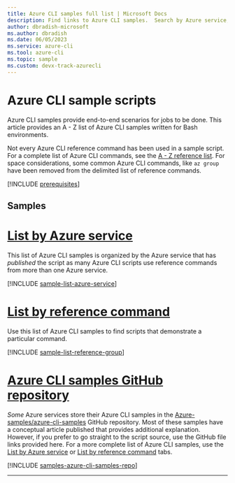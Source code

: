 ```yaml
---
title: Azure CLI samples full list | Microsoft Docs
description: Find links to Azure CLI samples.  Search by Azure service, command name, or GitHub file name.
author: dbradish-microsoft
ms.author: dbradish
ms.date: 06/05/2023
ms.service: azure-cli
ms.tool: azure-cli
ms.topic: sample 
ms.custom: devx-track-azurecli
---
```

<!-- This article is autogenerated.  Please contact the author for desired updates. -->

# Azure CLI sample scripts

Azure CLI samples provide end-to-end scenarios for jobs to be done. This article provides an A - Z list of Azure CLI samples written for Bash environments. 

Not every Azure CLI reference command has been used in a sample script. For a complete list of Azure CLI commands, see the [A - Z reference list](/cli/azure/reference-index). For space considerations, some common Azure CLI commands, like `az group` have been removed from the delimited list of reference commands.

[!INCLUDE [prerequisites](~/articles/reusable-content/azure-cli/azure-cli-prepare-your-environment.md)]

## Samples

# [List by Azure service](#tab/service)

This list of Azure CLI samples is organized by the Azure service that has _published_ the script as many Azure CLI scripts use reference commands from more than one Azure service.

[!INCLUDE [sample-list-azure-service](includes/samples-azure-service.md)]

# [List by reference command](#tab/command)

Use this list of Azure CLI samples to find scripts that demonstrate a particular command.

[!INCLUDE [sample-list-reference-group](includes/samples-reference-group.md)]

# [Azure CLI samples GitHub repository](#tab/github)

_Some_ Azure services store their Azure CLI samples in the [Azure-samples/azure-cli-samples](https://github.com/Azure-Samples/azure-cli-samples) GitHub repository.  Most of these samples have a conceptual article published that provides additional explanation.  However, if you prefer to go straight to the script source, use the GitHub file links provided here.  For a more complete list of Azure CLI samples, use the [List by Azure service](#list-by-azure-service) or [List by reference command](#list-by-reference-command) tabs.

[!INCLUDE [samples-azure-cli-samples-repo](includes/samples-azure-cli-samples-repo.md)]

---
